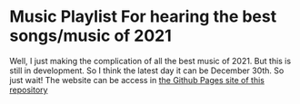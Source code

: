 # Music Playlist For hearing the best songs/music of 2021
Well, I just making the complication of all the best music of 2021. But this is still in development. So I think the latest day it can be December 30th. So just wait!
The website can be access in [the Github Pages site of this repository](https://new-comer120.github.io/nyear-music-website/)
